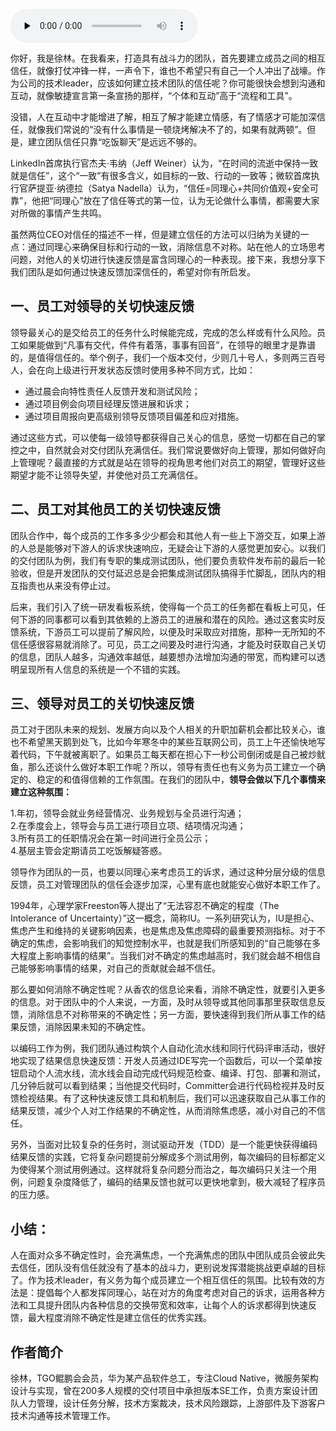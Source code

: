 <audio id="audio" title="第198讲 | 徐林：通过快速反馈建立充满信任的技术团队" controls="" preload="none"><source id="mp3" src="https://static001.geekbang.org/resource/audio/1e/57/1e864ca8d34ef8ce460690c10f306457.mp3"></audio>

你好，我是徐林。在我看来，打造具有战斗力的团队，首先要建立成员之间的相互信任，就像打仗冲锋一样，一声令下，谁也不希望只有自己一个人冲出了战壕。作为公司的技术leader，应该如何建立技术团队的信任呢？你可能很快会想到沟通和互动，就像敏捷宣言第一条宣扬的那样，“个体和互动”高于“流程和工具”。

没错，人在互动中才能增进了解，相互了解才能建立情感，有了情感才可能加深信任，就像我们常说的“没有什么事情是一顿烧烤解决不了的，如果有就两顿”。但是，建立团队信任只靠“吃饭聊天”是远远不够的。

LinkedIn首席执行官杰夫·韦纳（Jeff Weiner）认为，“在时间的流逝中保持一致就是信任”，这个“一致”有很多含义，如目标的一致、行动的一致等；微软首席执行官萨提亚·纳德拉（Satya Nadella）认为，“信任=同理心+共同价值观+安全可靠”，他把“同理心”放在了信任等式的第一位，认为无论做什么事情，都需要大家对所做的事情产生共鸣。

虽然两位CEO对信任的描述不一样，但是建立信任的方法可以归纳为关键的一点：通过同理心来确保目标和行动的一致，消除信息不对称。站在他人的立场思考问题，对他人的关切进行快速反馈是富含同理心的一种表现。接下来，我想分享下我们团队是如何通过快速反馈加深信任的，希望对你有所启发。

## 一、员工对领导的关切快速反馈

领导最关心的是交给员工的任务什么时候能完成，完成的怎么样或有什么风险。员工如果能做到“凡事有交代，件件有着落，事事有回音”，在领导的眼里才是靠谱的，是值得信任的。举个例子，我们一个版本交付，少则几十号人，多则两三百号人，会在向上级进行开发状态反馈时使用多种不同方式，比如：

- 通过晨会向特性责任人反馈开发和测试风险；
- 通过项目例会向项目经理反馈进展和诉求；
- 通过项目周报向更高级别领导反馈项目偏差和应对措施。

通过这些方式，可以使每一级领导都获得自己关心的信息，感觉一切都在自己的掌控之中，自然就会对交付团队充满信任。我们常说要做好向上管理，那如何做好向上管理呢？最直接的方式就是站在领导的视角思考他们对员工的期望，管理好这些期望才能不让领导失望，并使他对员工充满信任。

## 二、员工对其他员工的关切快速反馈

团队合作中，每个成员的工作多多少少都会和其他人有一些上下游交互，如果上游的人总是能够对下游人的诉求快速响应，无疑会让下游的人感觉更加安心。以我们的交付团队为例，我们有专职的集成测试团队，他们要负责软件发布前的最后一轮验收，但是开发团队的交付延迟总是会把集成测试团队搞得手忙脚乱，团队内的相互指责也从来没有停止过。

后来，我们引入了统一研发看板系统，使得每一个员工的任务都在看板上可见，任何下游的同事都可以看到其依赖的上游员工的进展和潜在的风险。通过这套实时反馈系统，下游员工可以提前了解风险，以便及时采取应对措施，那种一无所知的不信任感很容易就消除了。可见，员工之间要及时进行沟通，才能及时获取自己关切的信息，团队人越多，沟通效率越低，越要想办法增加沟通的带宽，而构建可以透明呈现所有人信息的系统是一个不错的实践。

## 三、领导对员工的关切快速反馈

员工对于团队未来的规划、发展方向以及个人相关的升职加薪机会都比较关心，谁也不希望黑天鹅到处飞，比如今年寒冬中的某些互联网公司，员工上午还愉快地写着代码，下午就被离职了。如果员工每天都在担心下一秒公司倒闭或是自己被炒鱿鱼，那么还谈什么做好本职工作呢？所以，领导有责任也有义务为员工建立一个确定的、稳定的和值得信赖的工作氛围。在我们的团队中，**领导会做以下几个事情来建立这种氛围：**

1.年初，领导会就业务经营情况、业务规划与全员进行沟通；<br>
2.在季度会上，领导会与员工进行项目立项、结项情况沟通；<br>
3.所有员工的任职情况会在第一时间进行全员公示；<br>
4.基层主管会定期请员工吃饭解疑答惑。

领导作为团队的一员，也要以同理心来考虑员工的诉求，通过这种分层分级的信息反馈，员工对管理团队的信任会逐步加深，心里有底也就能安心做好本职工作了。

1994年，心理学家Freeston等人提出了“无法容忍不确定的程度（The Intolerance of Uncertainty）”这一概念，简称IU。一系列研究认为，IU是担心、焦虑产生和维持的关键影响因素，也是焦虑及焦虑障碍的最重要预测指标。对于不确定的焦虑，会影响我们的知觉控制水平，也就是我们所感知到的“自己能够在多大程度上影响事情的结果”。当我们对不确定的焦虑越高时，我们就会越不相信自己能够影响事情的结果，对自己的贡献就会越不信任。

那么要如何消除不确定性呢？从香农的信息论来看，消除不确定性，就要引入更多的信息。对于团队中的个人来说，一方面，及时从领导或其他同事那里获取信息反馈，消除信息不对称带来的不确定性；另一方面，要快速得到我们所从事工作的结果反馈，消除因果未知的不确定性。

以编码工作为例，我们团队通过构筑个人自动化流水线和同行代码评审活动，很好地实现了结果信息快速反馈：开发人员通过IDE写完一个函数后，可以一个菜单按钮启动个人流水线，流水线会自动完成代码规范检查、编译、打包、部署和测试，几分钟后就可以看到结果；当他提交代码时，Committer会进行代码检视并及时反馈检视结果。有了这种快速反馈工具和机制后，我们可以迅速获取自己从事工作的结果反馈，减少个人对工作结果的不确定性，从而消除焦虑感，减小对自己的不信任。

另外，当面对比较复杂的任务时，测试驱动开发（TDD）是一个能更快获得编码结果反馈的实践，它将复杂问题提前分解成多个测试用例，每次编码的目标都定义为使得某个测试用例通过。这样就将复杂问题分而治之，每次编码只关注一个用例，问题复杂度降低了，编码的结果反馈也就可以更快地拿到，极大减轻了程序员的压力感。

## 小结：

人在面对众多不确定性时，会充满焦虑，一个充满焦虑的团队中团队成员会彼此失去信任，团队没有信任就没有了基本的战斗力，更别说发挥潜能挑战更卓越的目标了。作为技术leader，有义务为每个成员建立一个相互信任的氛围。比较有效的方法是：提倡每个人都发挥同理心，站在对方的角度考虑对自己的诉求，运用各种方法和工具提升团队内各种信息的交换带宽和效率，让每个人的诉求都得到快速反馈，最大程度消除不确定性是建立信任的优秀实践。

## 作者简介

徐林，TGO鲲鹏会会员，华为某产品软件总工，专注Cloud Native，微服务架构设计与实现，曾在200多人规模的交付项目中承担版本SE工作，负责方案设计团队人力管理，设计任务分解，技术方案裁决，技术风险跟踪，上游部件及下游客户技术沟通等技术管理工作。


